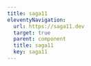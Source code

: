 ```yaml
---
title: saga11
eleventyNavigation:
  url: https://saga11.dev
  target: true
  parent: component
  title: saga11
  key: saga11
---
```

